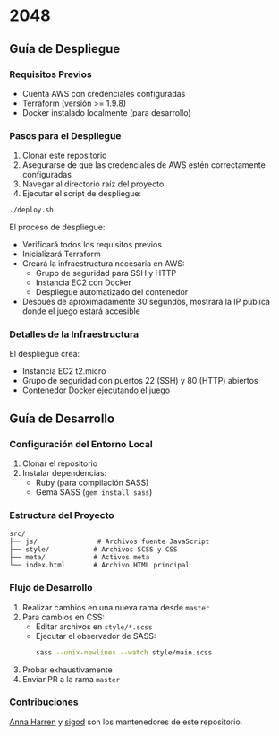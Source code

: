# 2048
## Guía de Despliegue

### Requisitos Previos
- Cuenta AWS con credenciales configuradas
- Terraform (versión >= 1.9.8)
- Docker instalado localmente (para desarrollo)

### Pasos para el Despliegue
1. Clonar este repositorio
2. Asegurarse de que las credenciales de AWS estén correctamente configuradas
3. Navegar al directorio raíz del proyecto
4. Ejecutar el script de despliegue:
```bash
./deploy.sh
```

El proceso de despliegue:
- Verificará todos los requisitos previos
- Inicializará Terraform
- Creará la infraestructura necesaria en AWS:
  - Grupo de seguridad para SSH y HTTP
  - Instancia EC2 con Docker
  - Despliegue automatizado del contenedor
- Después de aproximadamente 30 segundos, mostrará la IP pública donde el juego estará accesible

### Detalles de la Infraestructura
El despliegue crea:
- Instancia EC2 t2.micro
- Grupo de seguridad con puertos 22 (SSH) y 80 (HTTP) abiertos
- Contenedor Docker ejecutando el juego

## Guía de Desarrollo

### Configuración del Entorno Local
1. Clonar el repositorio
2. Instalar dependencias:
   - Ruby (para compilación SASS)
   - Gema SASS (`gem install sass`)

### Estructura del Proyecto
```
src/
├── js/               # Archivos fuente JavaScript
├── style/           # Archivos SCSS y CSS
├── meta/            # Activos meta
└── index.html       # Archivo HTML principal
```

### Flujo de Desarrollo
1. Realizar cambios en una nueva rama desde `master`
2. Para cambios en CSS:
   - Editar archivos en `style/*.scss`
   - Ejecutar el observador de SASS:
     ```bash
     sass --unix-newlines --watch style/main.scss
     ```
3. Probar exhaustivamente
4. Enviar PR a la rama `master`

### Contribuciones

[Anna Harren](https://github.com/iirelu/) y [sigod](https://github.com/sigod) son los mantenedores de este repositorio.

